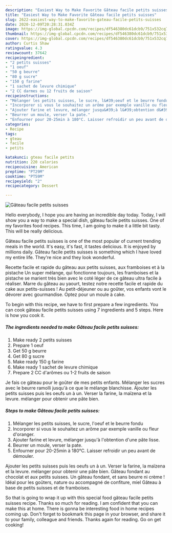 ```yaml
---
description: "Easiest Way to Make Favorite Gâteau facile petits suisses"
title: "Easiest Way to Make Favorite Gâteau facile petits suisses"
slug: 2622-easiest-way-to-make-favorite-gateau-facile-petits-suisses
date: 2020-12-09T20:28:31.034Z
image: https://img-global.cpcdn.com/recipes/df546380dc61dcb9/751x532cq70/gateau-facile-petits-suisses-photo-principale-de-la-recette.jpg
thumbnail: https://img-global.cpcdn.com/recipes/df546380dc61dcb9/751x532cq70/gateau-facile-petits-suisses-photo-principale-de-la-recette.jpg
cover: https://img-global.cpcdn.com/recipes/df546380dc61dcb9/751x532cq70/gateau-facile-petits-suisses-photo-principale-de-la-recette.jpg
author: Curtis Shaw
ratingvalue: 4.3
reviewcount: 37642
recipeingredient:
- "2 petits suisses"
- "1 oeuf"
- "50 g beurre"
- "80 g sucre"
- "150 g farine"
- "1 sachet de levure chimique"
- "2 CC darmes ou 12 fruits de saison"
recipeinstructions:
- "Mélanger les petits suisses, le sucre, l&#39;oeuf et le beurre fondu"
- "Incorporer si vous le souhaitez un arôme par exemple vanille ou fleur d&#39;oranger."
- "Ajouter farine et levure, mélanger jusqu&#39;à l&#39;obtention d&#39;une pâte lisse."
- "Beurrer un moule, verser la pate."
- "Enfourner pour 20-25min à 180°C. Laisser refroidir un peu avant de démouler."
categories:
- Recipe
tags:
- gteau
- facile
- petits

katakunci: gteau facile petits 
nutrition: 220 calories
recipecuisine: American
preptime: "PT29M"
cooktime: "PT59M"
recipeyield: "2"
recipecategory: Dessert

---
```



![Gâteau facile petits suisses](https://img-global.cpcdn.com/recipes/df546380dc61dcb9/751x532cq70/gateau-facile-petits-suisses-photo-principale-de-la-recette.jpg)

Hello everybody, I hope you are having an incredible day today. Today, I will show you a way to make a special dish, gâteau facile petits suisses. One of my favorites food recipes. This time, I am going to make it a little bit tasty. This will be really delicious.

Gâteau facile petits suisses is one of the most popular of current trending meals in the world. It's easy, it's fast, it tastes delicious. It is enjoyed by millions daily. Gâteau facile petits suisses is something which I have loved my entire life. They're nice and they look wonderful.

Recette facile et rapide du gâteau aux petits suisses, aux framboises et à la pistache Un super mélange, qui fonctionne toujours, les framboises et la pistache se marient très bien avec le coté léger de ce gâteau ultra facile à réaliser. Marre du gâteau au yaourt, testez notre recette facile et rapide du cake aux petits-suisses ! Au petit-déjeuner ou au goûter, vos enfants vont le dévorer avec gourmandise. Optez pour un moule à cake.


To begin with this recipe, we have to first prepare a few ingredients. You can cook gâteau facile petits suisses using 7 ingredients and 5 steps. Here is how you cook it.

<!--inarticleads1-->

##### The ingredients needed to make Gâteau facile petits suisses:

1. Make ready 2 petits suisses
1. Prepare 1 oeuf
1. Get 50 g beurre
1. Get 80 g sucre
1. Make ready 150 g farine
1. Make ready 1 sachet de levure chimique
1. Prepare 2 CC d&#39;arômes ou 1-2 fruits de saison


Je fais ce gâteau pour le goûter de mes petits enfants. Mélanger les sucres avec le beurre ramolli jusqu&#39;à ce que le mélange blanchisse. Ajouter les petits suisses puis les oeufs un à un. Verser la farine, la maïzena et la levure. mélanger pour obtenir une pâte bien. 

<!--inarticleads2-->

##### Steps to make Gâteau facile petits suisses:

1. Mélanger les petits suisses, le sucre, l&#39;oeuf et le beurre fondu
1. Incorporer si vous le souhaitez un arôme par exemple vanille ou fleur d&#39;oranger.
1. Ajouter farine et levure, mélanger jusqu&#39;à l&#39;obtention d&#39;une pâte lisse.
1. Beurrer un moule, verser la pate.
1. Enfourner pour 20-25min à 180°C. Laisser refroidir un peu avant de démouler.


Ajouter les petits suisses puis les oeufs un à un. Verser la farine, la maïzena et la levure. mélanger pour obtenir une pâte bien. Gâteau fondant au chocolat et aux petits suisses. Un gâteau fondant, et sans beurre ni crème ! Idéal pour les goûters, nature ou accompagné de confiture, miel Gâteau à base de petits suisses et de framboises. 

So that is going to wrap it up with this special food gâteau facile petits suisses recipe. Thanks so much for reading. I am confident that you can make this at home. There is gonna be interesting food in home recipes coming up. Don't forget to bookmark this page in your browser, and share it to your family, colleague and friends. Thanks again for reading. Go on get cooking!
